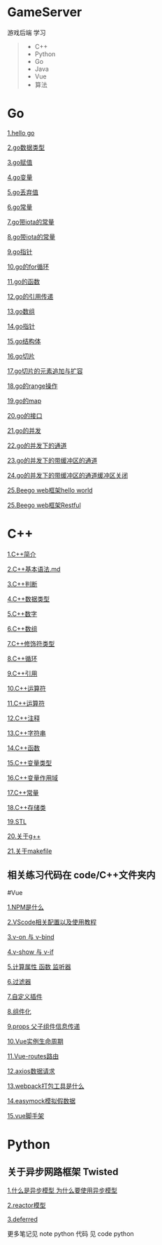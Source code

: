 # GameServer

游戏后端 学习

> * C++
> * Python
> * Go
> * Java
> * Vue
> * 算法

# Go


[1.hello go](./code/Go/test/hello.go)

[2.go数据类型](./code/Go/test2/1.go)

[3.go赋值](./code/Go/test3/3.go)

[4.go变量](./code/Go/test4/4.go)

[5.go丢弃值](./code/Go/test5/5.go)

[6.go常量](./code/Go/test6/6.go)

[7.go带iota的常量](./code/Go/test7/7.go)

[8.go带iota的常量](./code/Go/test8/8.go)

[9.go指针](./code/Go/test9/9.go)

[10.go的for循环](./code/Go/test10/10.go)

[11.go的函数](./code/Go/test11/11.go)

[12.go的引用传递](./code/Go/test12/12.go)

[13.go数组](./code/Go/test13/13.go)

[14.go指针](./code/Go/test14/14.go)

[15.go结构体](./code/Go/test15/15.go)

[16.go切片](./code/Go/test16/16.go)

[17.go切片的元素追加与扩容](./code/Go/test17/17.go)

[18.go的range操作](./code/Go/test18/18.go)

[19.go的map](./code/Go/test19/19.go)

[20.go的接口](./code/Go/test20/20.go)

[21.go的并发](./code/Go/test21/21.go)

[22.go的并发下的通道](./code/Go/test22/22.go)

[23.go的并发下的带缓冲区的通道](./code/Go/test23/23.go)

[24.go的并发下的带缓冲区的通道缓冲区关闭](./code/Go/test24/24.go)

[25.Beego web框架hello world](./code/Go/beego-demo)

[25.Beego web框架Restful](https://github.com/gwduan/beego-demo.git)

# C++

[1.C++简介](./note/C++/c++简介.md)

[2.C++基本语法.md](./note/C++/C++基本语法.md)

[3.C++判断](./note/C++/C++判断.md)

[4.C++数据类型](./note/C++/C++数据类型.md)

[5.C++数字](./note/C++/C++数字.md)

[6.C++数组](./note/C++/C++数组.md)

[7.C++修饰符类型](./note/C++/C++修饰符类型.md)

[8.C++循环](./note/C++/C++循环.md)

[9.C++引用](./note/C++/C++引用.md)

[10.C++运算符](./note/C++/C++运算符.md)

[11.C++运算符](./note/C++/C++运算符.md)

[12.C++注释](./note/C++/C++注释.md)

[13.C++字符串](./note/C++/C++字符串.md)

[14.C++函数](./note/C++/C++函数.md)

[15.C++变量类型](./note/C++/C++变量类型.md)

[16.C++变量作用域](./note/C++/C++变量作用域.md)

[17.C++常量](./note/C++/C++常量.md)

[18.C++存储类](./note/C++/C++存储类.md)

[19.STL](./note/C++/STL.md)

[20.关于g++](./note/C++/关于g++.md)

[21.关于makefile](./note/C++/关于makefile.md)





## 相关练习代码在 code/C++文件夹内


#Vue 

[1.NPM是什么](./note/C++/关于makefile.md)

[2.VScode相关配置以及使用教程](./note/C++/关于makefile.md)

[3.v-on 与 v-bind](./note/C++/关于makefile.md)

[4.v-show 与 v-if](./note/C++/关于makefile.md)

[5.计算属性 函数 监听器](./note/C++/关于makefile.md)

[6.过滤器](./note/C++/关于makefile.md)

[7.自定义插件](./note/C++/关于makefile.md)

[8.组件化](./note/C++/关于makefile.md)

[9.props 父子组件信息传递](./note/C++/关于makefile.md)

[10.Vue实例生命周期](./note/C++/关于makefile.md)

[11.Vue-routes路由](./note/C++/关于makefile.md)

[12.axios数据请求](./note/C++/关于makefile.md)

[13.webpack打包工具是什么](./note/C++/关于makefile.md)

[14.easymock模拟假数据](./note/C++/关于makefile.md)

[15.vue脚手架](./note/C++/关于makefile.md)


# Python 


## 关于异步网路框架 Twisted

[1.什么是异步模型 为什么要使用异步模型](./note/python/twisted/1.md)

[2.reactor模型](./note/python/twisted/2.md)

[3.deferred](./note/python/twisted/Deferred.md)

更多笔记见 note python 代码 见 code python




